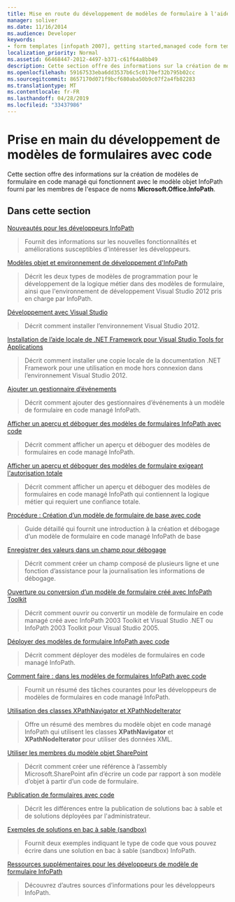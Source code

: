 ```yaml
---
title: Mise en route du développement de modèles de formulaire à l'aide de code
manager: soliver
ms.date: 11/16/2014
ms.audience: Developer
keywords:
- form templates [infopath 2007], getting started,managed code form templates [InfoPath 2007], getting started,InfoPath 2007, getting started
localization_priority: Normal
ms.assetid: 66468447-2012-4497-b371-c61f64a8bb49
description: Cette section offre des informations sur la création de modèles de formulaire en code managé qui fonctionnent avec le modèle objet InfoPath fourni par les membres de l'espace de noms Microsoft.Office.InfoPath.
ms.openlocfilehash: 59167533eba6dd3537b6c5c0170ef32b795b02cc
ms.sourcegitcommit: 8657170d071f9bcf680aba50b9c07f2a4fb82283
ms.translationtype: MT
ms.contentlocale: fr-FR
ms.lasthandoff: 04/28/2019
ms.locfileid: "33437986"
---
```

# <a name="getting-started-developing-form-templates-with-code"></a>Prise en main du développement de modèles de formulaires avec code

Cette section offre des informations sur la création de modèles de formulaire en code managé qui fonctionnent avec le modèle objet InfoPath fourni par les membres de l'espace de noms **Microsoft.Office.InfoPath**. 
  
## <a name="in-this-section"></a>Dans cette section

[Nouveautés pour les développeurs InfoPath](what-s-new-for-infopath-developers.md)
  
> Fournit des informations sur les nouvelles fonctionnalités et améliorations susceptibles d'intéresser les développeurs.
    
[Modèles objet et environnement de développement d'InfoPath](understanding-infopath-object-models-and-development-environment.md)
  
> Décrit les deux types de modèles de programmation pour le développement de la logique métier dans des modèles de formulaire, ainsi que l'environnement de développement Visual Studio 2012 pris en charge par InfoPath.
    
[Développement avec Visual Studio](how-to-develop-with-visual-studio.md)
  
> Décrit comment installer l’environnement Visual Studio 2012.
    
[Installation de l’aide locale de .NET Framework pour Visual Studio Tools for Applications](how-to-install-net-framework-help-for-visual-studio-tools-for-applications.md)
  
> Décrit comment installer une copie locale de la documentation .NET Framework pour une utilisation en mode hors connexion dans l’environnement Visual Studio 2012.
    
[Ajouter un gestionnaire d’événements](how-to-add-an-event-handler.md)
  
> Décrit comment ajouter des gestionnaires d’événements à un modèle de formulaire en code managé InfoPath. 
    
[Afficher un aperçu et déboguer des modèles de formulaires InfoPath avec code](how-to-preview-and-debug-infopath-form-templates-with-code.md)
  
> Décrit comment afficher un aperçu et déboguer des modèles de formulaires en code managé InfoPath.
    
[Afficher un aperçu et déboguer des modèles de formulaire exigeant l'autorisation totale](how-to-preview-and-debug-form-templates-that-require-full-trust.md)
  
> Décrit comment afficher un aperçu et déboguer des modèles de formulaires en code managé InfoPath qui contiennent la logique métier qui requiert une confiance totale.
    
[Procédure : Création d’un modèle de formulaire de base avec code](walkthrough-creating-a-basic-form-template-with-code.md)
  
> Guide détaillé qui fournit une introduction à la création et débogage d’un modèle de formulaire en code managé InfoPath de base 
    
[Enregistrer des valeurs dans un champ pour débogage](how-to-log-values-to-a-field-for-debugging.md)
  
> Décrit comment créer un champ composé de plusieurs ligne et une fonction d’assistance pour la journalisation les informations de débogage.
    
[Ouverture ou conversion d’un modèle de formulaire créé avec InfoPath Toolkit](how-to-open-or-convert-a-form-template-created-with-the-infopath-toolkit.md)
  
> Décrit comment ouvrir ou convertir un modèle de formulaire en code managé créé avec InfoPath 2003 Toolkit et Visual Studio .NET ou InfoPath 2003 Toolkit pour Visual Studio 2005.
    
[Déployer des modèles de formulaire InfoPath avec code](how-to-deploy-infopath-form-templates-with-code.md)
  
> Décrit comment déployer des modèles de formulaires en code managé InfoPath.
    
[Comment faire : dans les modèles de formulaires InfoPath avec code](how-do-iin-infopath-form-templates-with-code.md)
  
> Fournit un résumé des tâches courantes pour les développeurs de modèles de formulaires en code managé InfoPath.
    
[Utilisation des classes XPathNavigator et XPathNodeIterator](how-to-work-with-the-xpathnavigator-and-xpathnodeiterator-classes.md)
  
> Offre un résumé des membres du modèle objet en code managé InfoPath qui utilisent les classes **XPathNavigator** et **XPathNodeIterator** pour utiliser des données XML. 
    
[Utiliser les membres du modèle objet SharePoint](how-to-use-sharepoint-object-model-members.md)
  
> Décrit comment créer une référence à l’assembly Microsoft.SharePoint afin d’écrire un code par rapport à son modèle d’objet à partir d’un code de formulaire.
    
[Publication de formulaires avec code](publishing-forms-with-code.md)
  
> Décrit les différences entre la publication de solutions bac à sable et de solutions déployées par l'administrateur.
    
[Exemples de solutions en bac à sable (sandbox)](sample-sandboxed-solutions.md)
  
> Fournit deux exemples indiquant le type de code que vous pouvez écrire dans une solution en bac à sable (sandbox) InfoPath.
    
[Ressources supplémentaires pour les développeurs de modèle de formulaire InfoPath](additional-resources-for-infopath-form-template-developers.md)
  
> Découvrez d’autres sources d’informations pour les développeurs InfoPath.
    

